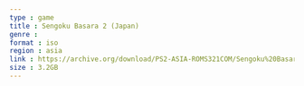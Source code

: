 ```yaml
---
type : game
title : Sengoku Basara 2 (Japan)
genre : 
format : iso
region : asia
link : https://archive.org/download/PS2-ASIA-ROMS321COM/Sengoku%20Basara%202%20%28Japan%29.7z
size : 3.2GB
---
```

